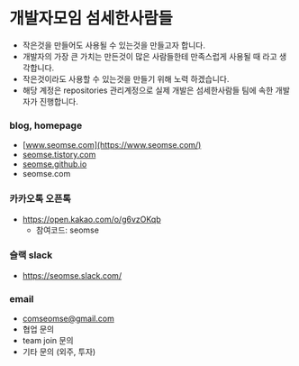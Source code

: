 # 개발자모임 섬세한사람들
- 작은것을 만들어도 사용될 수 있는것을 만들고자 합니다.
- 개발자의 가장 큰 가치는 만든것이 많은 사람들한테 만족스럽게 사용될 때 라고 생각합니다.
- 작은것이라도 사용할 수 있는것을 만들기 위해 노력 하겠습니다.
- 해당 계정은 repositories 관리계정으로 실제 개발은 섬세한사람들 팀에 속한 개발자가 진행합니다.

### blog, homepage
- [www.seomse.com](https://www.seomse.com/)
- [seomse.tistory.com](https://seomse.tistory.com/)
- [seomse.github.io](https://seomse.github.io/)
- seomse.com

### 카카오톡 오픈톡
 - https://open.kakao.com/o/g6vzOKqb
   - 참여코드: seomse

### 슬랙 slack
- https://seomse.slack.com/

### email 
- comseomse@gmail.com
- 협업 문의
- team join 문의
- 기타 문의 (외주, 투자)
